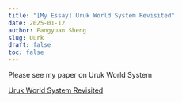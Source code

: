 ```yaml
---
title: "[My Essay] Uruk World System Revisited"
date: 2025-01-12
author: Fangyuan Sheng
slug: Uurk
draft: false
toc: false
---
```


Please see my paper on Uruk World System

[Uruk World System Revisited](https://hellenshengfy.github.io/Uruk_world_system_revisited.pdf)

   
